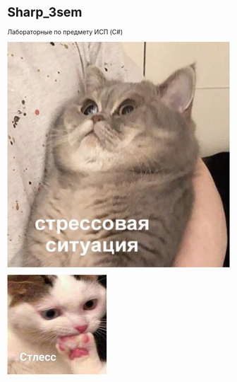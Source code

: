 # Sharp_3sem
Лабораторные по предмету ИСП (C#)

![alt text](https://github.com/AntonNov/Sharp_3sem/blob/main/EW4ru1qXQAA-yim.jpg)

![alt text](https://github.com/AntonNov/Sharp_3sem/blob/main/%D0%91%D0%B5%D0%B7%20%D0%BD%D0%B0%D0%B7%D0%B2%D0%B0%D0%BD%D0%B8%D1%8F.jpeg)

